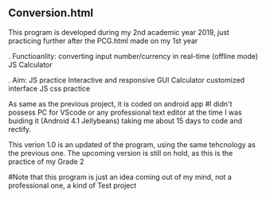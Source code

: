 ## Conversion.html ##

This program is developed during my 2nd academic year 2019, just practicing further after the PCG.html made on my 1st year

 . Functioanlity:
converting input number/currency in real-time (offline mode)
JS Calculator 

 . Aim:
 JS practice
 Interactive and responsive GUI
 Calculator customized interface
 JS css practice

 As same as the previous project, it is coded on android app
 #I didn't possess PC for VScode or any professional text editor at the time I was buiding it (Android 4.1 Jellybeans)
 taking me about 15 days to code and rectify.
 
This verion 1.0 is an updated of the program, using the same tehcnology as the previous one.
The upcoming version is still on hold, as this is the practice of my Grade 2

#Note that this program is just an idea coming out of my mind, not a professional one,
a kind of Test project

